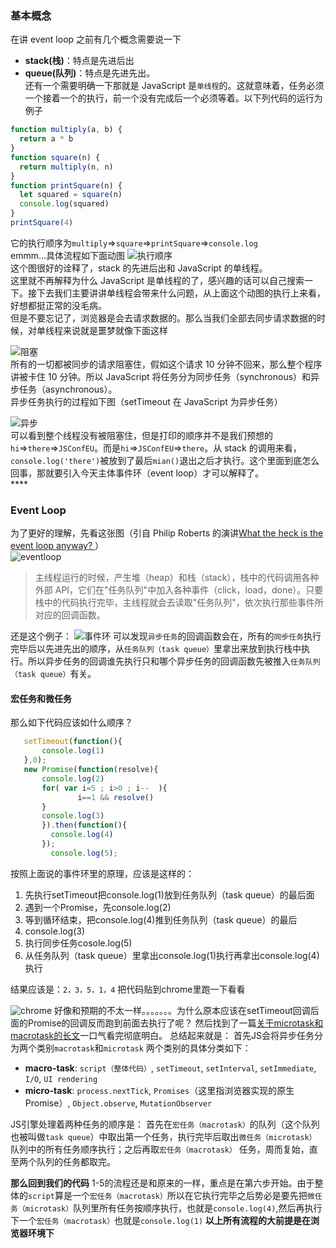 ### 基本概念

在讲 event loop 之前有几个概念需要说一下

- **stack(栈)**：特点是先进后出
- **queue(队列)**：特点是先进先出。  
  还有一个需要明确一下那就是 JavaScript 是`单线程`的。这就意味着，任务必须一个接着一个的执行，前一个没有完成后一个必须等着。以下列代码的运行为例子

```javascript
function multiply(a, b) {
  return a * b
}
function square(n) {
  return multiply(n, n)
}
function printSquare(n) {
  let squared = square(n)
  console.log(squared)
}
printSquare(4)
```

它的执行顺序为`multiply`=>`square`=>`printSquare`=>`console.log`  
emmm...具体流程如下面动图
![执行顺序](https://user-gold-cdn.xitu.io/2018/5/24/1639256d7afd7155?w=1249&h=689&f=gif&s=5352654)  
这个图很好的诠释了，stack 的先进后出和 JavaScript 的单线程。  
这里就不再解释为什么 JavaScript 是单线程的了，感兴趣的话可以自己搜索一下。接下去我们主要讲讲单线程会带来什么问题，从上面这个动图的执行上来看，好想都挺正常的没毛病。  
但是不要忘记了，浏览器是会去请求数据的。那么当我们全部去同步请求数据的时候，对单线程来说就是噩梦就像下面这样

![阻塞](https://user-gold-cdn.xitu.io/2018/5/24/163927127503b383?w=1249&h=689&f=gif&s=12019702)  
所有的一切都被同步的请求阻塞住，假如这个请求 10 分钟不回来，那么整个程序讲被卡住 10 分钟。所以 JavaScript 将任务分为同步任务（synchronous）和异步任务（asynchronous）。  
异步任务执行的过程如下图（setTimeout 在 JavaScript 为异步任务）

![异步](https://user-gold-cdn.xitu.io/2018/5/24/1639278fef8d84c1?w=1249&h=689&f=gif&s=4367650)  
可以看到整个线程没有被阻塞住，但是打印的顺序并不是我们预想的`hi`=>`there`=>`JSConfEU`。而是`hi`=>`JSConfEU`=>`there`。从 stack 的调用来看，`console.log('there')`被放到了最后`mian()`退出之后才执行。这个里面到底怎么回事，那就要引入今天主体事件环（event loop）才可以解释了。  
 \*\*\*\*  
 ### Event Loop  
 为了更好的理解，先看这张图（引自 Philip Roberts 的演讲[What the heck is the event loop anyway? ](https://www.youtube.com/watch?v=8aGhZQkoFbQ)）  
 ![eventloop](https://user-gold-cdn.xitu.io/2018/5/26/1639b4e061a9c721?w=601&h=527&f=png&s=22933)  
 > 主线程运行的时候，产生堆（heap）和栈（stack），栈中的代码调用各种外部 API，它们在"任务队列"中加入各种事件（click，load，done）。只要栈中的代码执行完毕，主线程就会去读取"任务队列"，依次执行那些事件所对应的回调函数。

还是这个例子：
![事件环](https://user-gold-cdn.xitu.io/2018/5/25/16397468c6992e7b?w=1249&h=689&f=gif&s=8164343)
可以发现`异步任务`的回调函数会在，所有的`同步任务`执行完毕后以先进先出的顺序，从`任务队列（task queue）`里拿出来放到执行栈中执行。所以异步任务的回调谁先执行只和哪个异步任务的回调函数先被推入`任务队列（task queue）`有关。
#### 宏任务和微任务
那么如下代码应该如什么顺序？
```JavaScript
   setTimeout(function(){
       console.log(1)
   },0);
   new Promise(function(resolve){
       console.log(2)
       for( var i=5 ; i>0 ; i--  ){
               i==1 && resolve()
       }
       console.log(3)
       }).then(function(){
         console.log(4)
       });
         console.log(5);
```
按照上面说的事件环里的原理，应该是这样的：
1. 先执行setTimeout把console.log(1)放到任务队列（task queue）的最后面
2. 遇到一个Promise，先console.log(2)
3. 等到循环结束，把console.log(4)推到任务队列（task queue）的最后
4. console.log(3)
5. 执行同步任务cosole.log(5)
6. 从任务队列（task queue）里拿出console.log(1)执行再拿出console.log(4)执行

结果应该是：`2，3，5，1，4`
把代码贴到chrome里跑一下看看

![chrome](https://user-gold-cdn.xitu.io/2018/5/26/1639cbefcfd3843a?w=653&h=555&f=png&s=35286)
好像和预期的不太一样。。。。。。。为什么原本应该在setTimeout回调后面的Promise的回调反而跑到前面去执行了呢？
然后找到了一篇[关于microtask和macrotask的长文](https://www.zhihu.com/question/36972010)一口气看完彻底明白。
总结起来就是：
首先JS会将异步任务分为两个类别`macrotask`和`microtask`
两个类别的具体分类如下：
- **macro-task**: `script（整体代码）`, `setTimeout`, `setInterval`, `setImmediate`, `I/O`, `UI rendering`
- **micro-task**: `process.nextTick`, `Promises`（这里指浏览器实现的原生 Promise）, `Object.observe`, `MutationObserver`

JS引擎处理着两种任务的顺序是：
首先在`宏任务（macrotask）`的队列（这个队列也被叫做`task queue`）中取出第一个任务，执行完毕后取出`微任务（microtask）` 队列中的所有任务顺序执行；之后再取`宏任务（macrotask）` 任务，周而复始，直至两个队列的任务都取完。

**那么回到我们的代码**
1-5的流程还是和原来的一样，重点是在第六步开始。由于整体的`script`算是一个`宏任务（macrotask）`所以在它执行完毕之后势必是要先把`微任务（microtask）`队列里所有任务按顺序执行，也就是`console.log(4)`,然后再执行下一个`宏任务（macrotask）`也就是`console.log(1)`
**以上所有流程的大前提是在浏览器环境下**
